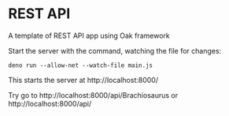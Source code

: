 # REST API

A template of REST API app using Oak framework


Start the server with the command, watching the file for changes:

```
deno run --allow-net --watch-file main.js
```

This starts the server at http://localhost:8000/

Try go to http://localhost:8000/api/Brachiosaurus or http://localhost:8000/api/
